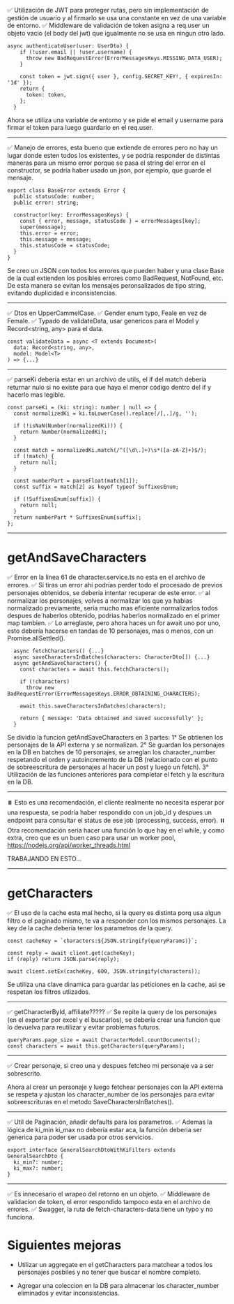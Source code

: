 ✅ Utilización de JWT para proteger rutas, pero sin implementación de gestión de usuario y al firmarlo se usa una constante en vez de una variable de entorno.
✅ Middleware de validación de token asigna a req.user un objeto vacio (el body del jwt) que igualmente no se usa en ningun otro lado.

```
async authenticateUser(user: UserDto) {
    if (!user.email || !user.username) {
      throw new BadRequestError(ErrorMessagesKeys.MISSING_DATA_USER);
    }

    const token = jwt.sign({ user }, config.SECRET_KEY!, { expiresIn: '1d' });
    return {
      token: token,
    };
  }
```

Ahora se utiliza una variable de entorno y se pide el email y username para firmar el token para luego guardarlo en el req.user.

---

✅ Manejo de errores, esta bueno que extiende de errores pero no hay un lugar donde esten todos los existentes, y se podría responder de distintas maneras para un mismo error porque se pasa el string del error en el constructor, se podría haber usado un json, por ejemplo, que guarde el mensaje.

```
export class BaseError extends Error {
  public statusCode: number;
  public error: string;

  constructor(key: ErrorMessagesKeys) {
    const { error, message, statusCode } = errorMessages[key];
    super(message);
    this.error = error;
    this.message = message;
    this.statusCode = statusCode;
  }
}
```

Se creo un JSON con todos los errores que pueden haber y una clase Base de la cual extienden los posibles errores como BadRequest, NotFound, etc. De esta manera se evitan los mensajes peronsalizados de tipo string, evitando duplicidad e inconsistencias.

---

✅ Dtos en UpperCammelCase.
✅ Gender enum typo, Feale en vez de Female.
✅ Typado de validateData, usar genericos para el Model y Record<string, any> para el data.

```
const validateData = async <T extends Document>(
  data: Record<string, any>,
  model: Model<T>
) => {...}
```

---

✅ parseKi debería estar en un archivo de utils, el if del match debería returnar nulo si no existe para que haya el menor código dentro del if y hacerlo mas legible.

```
const parseKi = (ki: string): number | null => {
  const normalizedKi = ki.toLowerCase().replace(/[,.]/g, '');

  if (!isNaN(Number(normalizedKi))) {
    return Number(normalizedKi);
  }

  const match = normalizedKi.match(/^([\d\.]+)\s*([a-zA-Z]+)$/);
  if (!match) {
    return null;
  }

  const numberPart = parseFloat(match[1]);
  const suffix = match[2] as keyof typeof SuffixesEnum;

  if (!SuffixesEnum[suffix]) {
    return null;
  }
  return numberPart * SuffixesEnum[suffix];
};
```

---

# getAndSaveCharacters

✅ Error en la línea 61 de character.service.ts no esta en el archivo de errores.
✅ Si tiras un error ahí podrías perder todo el procesado de previos personajes obtenidos, se debería intentar recuperar de este error.
✅ al normalizar los personajes, volves a normalizar los que ya habias normalizado previamente, sería mucho mas eficiente normalizarlos todos despues de haberlos obtenido, podrias haberlos normalizado en el primer map tambien.
✅ Lo arreglaste, pero ahora haces un for await uno por uno, esto debería hacerse en tandas de 10 personajes, mas o menos, con un Promise.allSettled().

```
  async fetchCharacters() {...}
  async saveCharactersInBatches(characters: CharacterDto[]) {...}
  async getAndSaveCharacters() {
    const characters = await this.fetchCharacters();

    if (!characters)
      throw new BadRequestError(ErrorMessagesKeys.ERROR_OBTAINING_CHARACTERS);

    await this.saveCharactersInBatches(characters);

    return { message: 'Data obtained and saved successfully' };
  }
```

Se dividio la funcion getAndSaveCharacters en 3 partes:
1° Se obtienen los personajes de la API externa y se normalizan.
2° Se guardan los personajes en la DB en batches de 10 personajes, se arreglan los character_number respetando el orden y autoincremento de la DB (relacionado con el punto de sobreescritura de personajes al hacer un post y luego un fetch).
3° Utilización de las funciones anteriores para completar el fetch y la escritura en la DB.

---

⏸️ Esto es una recomendación, el cliente realmente no necesita esperar por una respuesta, se podría haber respondido con un job_id y despues un endpoint para consultar el status de ese job (processing, success, error).
⏸️ Otra recomendación seria hacer una función lo que hay en el while, y como extra, creo que es un buen caso para usar un worker pool, https://nodejs.org/api/worker_threads.html

TRABAJANDO EN ESTO...

---

# getCharacters

✅ El uso de la cache esta mal hecho, si la query es distinta porq usa algun filtro o el paginado mismo, te va a responder con los mismos personajes. La key de la cache debería tener los parametros de la query.

```
const cacheKey = `characters:${JSON.stringify(queryParams)}`;

const reply = await client.get(cacheKey);
if (reply) return JSON.parse(reply);

await client.setEx(cacheKey, 600, JSON.stringify(characters));

```

Se utiliza una clave dinamica para guardar las peticiones en la cache, asi se respetan los filtros utlizados.

---

✅ getCharacterById, affiliate?????
✅ Se repite la query de los personajes (en el exportar por excel y el buscarlos), se debería crear una funcion que lo devuelva para reutilizar y evitar problemas futuros.

```
queryParams.page_size = await CharacterModel.countDocuments();
const characters = await this.getCharacters(queryParams);
```

---

✅ Crear personaje, si creo una y despues fetcheo mi personaje va a ser sobrescrito.

Ahora al crear un personaje y luego fetchear personajes con la API externa se respeta y ajustan los character_number de los personajes para evitar sobreescrituras en el metodo SaveCharactersInBatches().

---

✅ Util de Paginación, añadir defaults para los parametros.
✅ Ademas la lógica de ki_min ki_max no debería estar aca, la función deberia ser generica para poder ser usada por otros servicios.

```
export interface GeneralSearchDtoWithKiFilters extends GeneralSearchDto {
  ki_min?: number;
  ki_max?: number;
}
```

---

✅ Es innecesario el wrapeo del retorno en un objeto.
✅ Middleware de validacion de token, el error respondido tampoco esta en el archivo de errores.
✅ Swagger, la ruta de fetch-characters-data tiene un typo y no funciona.

# Siguientes mejoras

- Utilizar un aggregate en el getCharacters para matchear a todos los personajes posbiles y no tener que buscar el nombre completo.

- Agregar una coleccion en la DB para almacenar los character_number eliminados y evitar inconsistencias.
